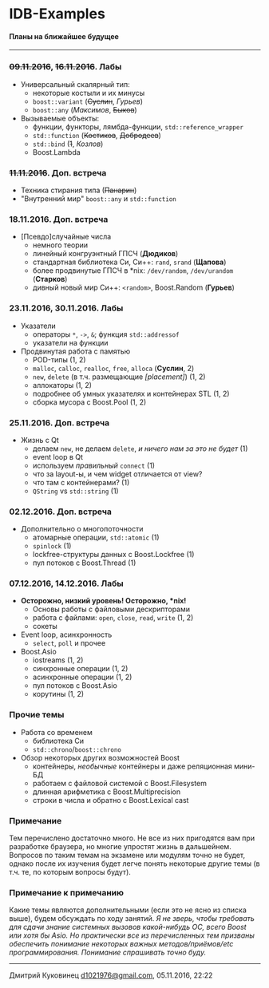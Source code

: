# IDB-Examples
#### Планы на ближайшее будущее
---

### ~~09.11.2016~~, ~~16.11.2016~~. Лабы
- Универсальный скалярный тип:
	+ некоторые костыли и их минусы
	+ `boost::variant` (~~Суслин~~, *Гурьев*)
	+ `boost::any` (*Максимов*, ~~Быков~~)
- Вызываемые объекты:
	+ функции, функторы, лямбда-функции, `std::reference_wrapper`
	+ `std::function` (~~Костиков~~, ~~Добродеев~~)
	+ `std::bind` (~~1~~, *Козлов*)
	+ Boost.Lambda

### ~~11.11.2016~~. Доп. встреча
- Техника стирания типа (~~Панарин~~)
- "Внутренний мир" `boost::any` и `std::function`

### 18.11.2016. Доп. встреча
- [Псевдо]случайные числа
	+ немного теории
	+ линейный конгруэнтный ГПСЧ (**Дюдиков**)
	+ стандартная библиотека Си, Си++: `rand`, `srand` (**Щапова**)
	+ более продвинутые ГПСЧ в \*nix: `/dev/random`, `/dev/urandom` (**Старков**)
	+ дивный новый мир Си++: `<random>`, Boost.Random (**Гурьев**)

### 23.11.2016, 30.11.2016. Лабы
- Указатели
	+ операторы `*`, `->`, `&`; функция `std::addressof`
	+ указатели на функции
- Продвинутая работа с памятью
	+ POD-типы (1, 2)
	+ `malloc`, `calloc`, `realloc`, `free`, `alloca` (**Суслин**, 2)
	+ `new`, `delete` (в т.ч. размещающие *[placement]*) (1, 2)
	+ аллокаторы (1, 2)
	+ подробнее об умных указателях и контейнерах STL (1, 2)
	+ сборка мусора с Boost.Pool (1, 2)

### 25.11.2016. Доп. встреча
- Жизнь с Qt
	+ делаем `new`, не делаем `delete`, *и ничего нам за это не будет* (1)
	+ event loop в Qt
	+ используем *правильный* `connect` (1)
	+ что за layout-ы, и чем widget отличается от view?
	+ что там с контейнерами? (1)
	+ `QString` vs `std::string` (1)

### 02.12.2016. Доп. встреча
- Дополнительно о многопоточности
	+ атомарные операции, `std::atomic` (1)
	+ `spinlock` (1)
	+ lockfree-структуры данных с Boost.Lockfree (1)
	+ пул потоков с Boost.Thread (1)

### 07.12.2016, 14.12.2016. Лабы
- **Осторожно, низкий уровень! Осторожно, \*nix!**
	+ Основы работы с файловыми дескрипторами
	+ работа с файлами: `open`, `close`, `read`, `write` (1, 2)
	+ сокеты
- Event loop, асинхронность
	+ `select`, `poll` и прочее
- Boost.Asio
	+ iostreams (1, 2)
	+ синхронные операции (1, 2)
	+ асинхронные операции (1, 2)
	+ пул потоков с Boost.Asio
	+ корутины (1, 2)

### Прочие темы
- Работа со временем
	+ библиотека Си
	+ `std::chrono`/`boost::chrono`
- Обзор некоторых других возможностей Boost
	+ контейнеры, *необычные* контейнеры и даже реляционная мини-БД
	+ работаем с файловой системой с Boost.Filesystem
	+ длинная арифметика с Boost.Multiprecision
	+ строки в числа и обратно с Boost.Lexical cast

### Примечание
Тем перечислено достаточно много. Не все из них пригодятся вам при разработке браузера, но многие упростят жизнь в дальшейнем. Вопросов по таким темам на экзамене или модулям точно не будет, однако после их изучения будет легче понять некоторые другие темы (в т.ч. те, по которым вопросы будут).

### Примечание к примечанию
Какие темы являются дополнительными (если это не ясно из списка выше), будем обсуждать по ходу занятий. *Я не зверь, чтобы требовать для сдачи знание системных вызовов какой-нибудь ОС, всего Boost или хотя бы Asio. Но практически все из перечисленных тем призваны обеспечить понимание некоторых важных методов/приёмов/etc программирования. Понимание спрашивать точно буду.*

---
Дмитрий Куковинец <d1021976@gmail.com>, 05.11.2016, 22:22
